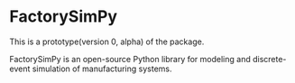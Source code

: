 # FactorySimPy
This is a prototype(version 0, alpha) of the package.

FactorySimPy is an open-source Python library for modeling and discrete-event simulation of manufacturing systems.
